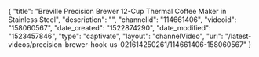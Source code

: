 {
    "title": "Breville Precision Brewer 12-Cup Thermal Coffee Maker in Stainless Steel",
    "description": "",
    "channelid": "114661406",
    "videoid": "158060567",
    "date_created": "1522874290",
    "date_modified": "1523457846",
    "type": "captivate",
    "layout": "channelVideo",
    "url": "\/latest-videos\/precision-brewer-hook-us-021614250261\/114661406-158060567"
}